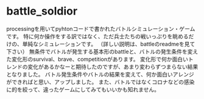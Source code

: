 # battle_soldior
processingを用いてpyhtonコードで書かれたバトルシミュレーション・ゲームです。
特に何か操作をする訳ではなく、ただ兵士たちの戦いっぷりを眺めるだけの、単純なシミュレーションです。
（詳しい説明は、battleのreadmeを見て下さい）
無条件でバトルが発生する基本形のbattleと、バトルの発生条件を変えた変化形のsurvival、brave、competitionがあります。
変化形で何か面白いトレンドの変化があるかなーと期待したのですが、あまり変わらずつまらない結果となりました。
バトル発生条件やバトルの結果を変えて、何か面白いアレンジができればと思い、アップしました。
また、バトルではなくコロナなどの感染に的を絞って、違ったゲームにしてみてもいいかも知れません。
